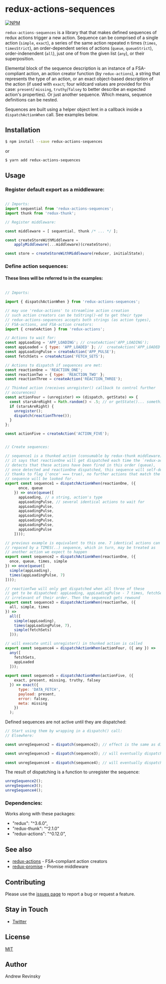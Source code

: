 # redux-actions-sequences

[![NPM](https://nodei.co/npm/redux-actions-sequences.png?downloads=true&stars=true)](https://nodei.co/npm/redux-actions-sequences/)

`redux-actions-sequences` is a library that that makes defined sequences of redux actions trigger a new action. Sequence can be comprised of a single action (`simple`, `exact`), a series of the same action repeated n times (`times`, `timesStrict`), an order-dependent series of actions (`queue`, `queueStrict`), order-indenendent (`all`), just one of from the given list (`any`), or their superposition. 

Elemental block of the sequence description is an instance of a FSA-compliant action, an action creator function (by `redux-actions`), a string that represents the type of an action, or an exact object-based description of the action (if used with `exact`; four wildcard values are provided for this case: `present`/ `missing`, `truthy`/`falsey` to better describe an expected action's properties). Or just another sequence. Which means, sequence definitions can be nested.

Sequences are built using a helper object lent in a callback inside a `dispatchActionWhen` call. See examples below.


## Installation

```bash
$ npm install --save redux-actions-sequences
```

or

```bash
$ yarn add redux-actions-sequences
```

## Usage

### Register default export as a middleware:

```js

// Imports:
import sequential from 'redux-actions-sequences';
import thunk from 'redux-thunk';

// Register middleware:

const middleware = [ sequential, thunk /* ... */ ];

const createStoreWithMiddleware =
    applyMiddleware(...middleware)(createStore);

const store = createStoreWithMiddleware(reducer, initialState);

```

### Define action sequences:

#### These lines will be referred to in the examples:

```js

// Imports:

import { dispatchActionWhen } from 'redux-actions-sequences';

// may use 'redux-actions' to streamline action creation
// such action creators can be toString()-ed to get their type
// redux-actions-sequences accepts both strings (as action types), 
// FSA-actions, and FSA-action creators:
import { createAction } from 'redux-actions';

// Actions to wait for:
const appLoading = 'APP_LOADING'; // createAction('APP_LOADING');
const appLoaded = { type: 'APP_LOADED' }; //  createAction('APP_LOADED');
const appLoadingPulse = createAction('APP_PULSE');
const fetchSets = createAction('FETCH_SETS');

// Actions to dispatch if sequences are met:
const reactionOne = 'REACTION_ONE';
const reactionTwo = { type: 'REACTION_TWO' };
const reactionThree = createAction('REACTION_THREE');

// Thinked action (receives unregister() callback to control further
// occurences)
const actionFour = (unregister) => (dispatch, getState) => {
  const starsAreRight = Math.random() < .5; // or getState()... something
  if (starsAreRight) {
    unregister();
    dispatch(reactionThree());
  }
};

const actionFive = createAction('ACTION_FIVE');

```


```javascript

// Create sequences: 

// sequence1 is a thunked action (consumable by redux-thunk middleware)
// it says that reactionOne will get dispatched each time the `redux-actions-sequences`
// detects that these actions have been fired in this order (queue),
// once detected and reactionOne dispatched, this sequence will self-destruct
// thanks to flag ('once' === true), no further actions that match the 
// sequence will be looked for.
export const sequence1 = dispatchActionWhen(reactionOne, ({
      once, queue
    }) => once(queue([
      appLoading, // a string, action's type
      appLoadingPulse, // several identical actions to wait for
      appLoadingPulse,
      appLoadingPulse,
      appLoadingPulse,
      appLoadingPulse,
      appLoadingPulse,
      appLoadingPulse
    ])));

// previous example is equivalent to this one. 7 identical actions can be
// repaced by a TIMES(..) sequence, which in turn, may be treated as 
// another action we expect to happen
export const sequence2 = dispatchActionWhen(reactionOne, ({
  once, queue, times, simple
}) => once(queue([
  simple(appLoading),
  times(appLoadingPulse, 7)
])));

// reactionTwo will only get dispatched when all three of these
// get to be dispatched: appLoading, appLoadingPulse - 7 times, fetchSets
// irrelevant of their order. Then the sequence3 gets rewound
export const sequence3 = dispatchActionWhen(reactionTwo, ({
  all, simple, times
}) => 
  all([
    simple(appLoading),
    times(appLoadingPulse, 7),
    simple(fetchSets)
  ]));

// will execute until unregister() in thunked action is called
export const sequence4 = dispatchActionWhen(actionFour, ({ any }) =>
  any([
    fetchSets,
    appLoaded
  ]));
  
export const sequence5 = dispatchActionWhen(actionFive, ({ 
    exact, present, missing, truthy, falsey 
  }) => exact({
      type: 'DATA_FETCH',
      payload: present,
      error: falsey,
      meta: missing
    })
  );

```

Defined sequences are not active until they are dispatched:

```javascript
// Start using them by wrapping in a dispatch() call:
// Elsewhere:

const unregSequence2 = dispatch(sequence2); // effect is the same as dispatch(sequence1) 

const unregSequence3 = dispatch(sequence3); // will eventually dispatch reactionTwo, and stop
 
const unregSequence4 = dispatch(sequence4); // will eventually dispatch thunked actionFour


```

The result of dispatching is a function to unregister the sequence:

```javascript
unregSequence2();
unregSequence3();
unregSequence4();

```

### Dependencies:

Works along with these packages:

* "redux": "^3.6.0",
* "redux-thunk": "^2.1.0"
* "redux-actions": "^0.12.0",


## See also

- [redux-actions](https://github.com/acdlite/redux-actions) - FSA-compliant action creators
- [redux-promise](https://github.com/acdlite/redux-promise) - Promise middleware

## Contributing

Please use the [issues page](https://github.com/AndrewRevinsky/redux-actions-sequences/issues) to report a bug or request a feature.


## Stay in Touch

* [Twitter](https://twitter.com/andrevinsky)

## License

[MIT](LICENSE)

## Author

Andrew Revinsky